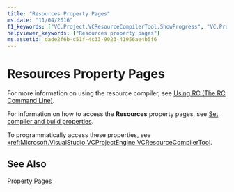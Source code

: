 ```yaml
---
title: "Resources Property Pages"
ms.date: "11/04/2016"
f1_keywords: ["VC.Project.VCResourceCompilerTool.ShowProgress", "VC.Project.VCResourceCompilerTool.AdditionalIncludeDirectories", "VC.Project.VCResourceCompilerTool.PreprocessorDefinitions", "VC.Project.VCResourceCompilerTool.OVERWRITEStandardIncludePath", "VC.Project.VCResourceCompilerTool.Culture", "VC.Project.VCResourceCompilerTool.ResourceOutputFileName"]
helpviewer_keywords: ["Resources property pages"]
ms.assetid: dade2f6b-c51f-4c33-9023-41956ae4b5f6
---
```

# Resources Property Pages

For more information on using the resource compiler, see [Using RC (The RC Command Line)](/windows/desktop/menurc/using-rc-the-rc-command-line-).

For information on how to access the **Resources** property pages, see [Set compiler and build properties](../working-with-project-properties.md).

To programmatically access these properties, see <xref:Microsoft.VisualStudio.VCProjectEngine.VCResourceCompilerTool>.

## See Also

[Property Pages](property-pages-visual-cpp.md)